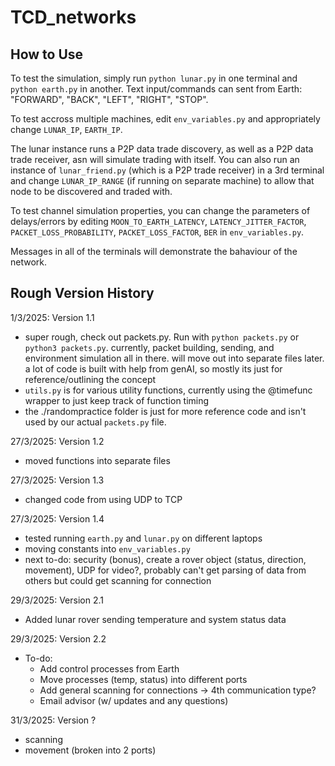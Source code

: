 # TCD_networks

## How to Use
To test the simulation, simply run ```python lunar.py``` in one terminal and ```python earth.py``` in another. Text input/commands can sent from Earth: "FORWARD", "BACK", "LEFT", "RIGHT", "STOP".

To test accross multiple machines, edit ```env_variables.py``` and appropriately change ```LUNAR_IP```, ```EARTH_IP```.

The lunar instance runs a P2P data trade discovery, as well as a P2P data trade receiver, asn will simulate trading with itself. You can also run an instance of ```lunar_friend.py``` (which is a P2P trade receiver) in a 3rd terminal and change ```LUNAR_IP_RANGE``` (if running on separate machine) to allow that node to be discovered and traded with.

To test channel simulation properties, you can change the parameters of delays/errors by editing ```MOON_TO_EARTH_LATENCY```, ```LATENCY_JITTER_FACTOR```, ```PACKET_LOSS_PROBABILITY```, ```PACKET_LOSS_FACTOR```, ```BER``` in ```env_variables.py```.

Messages in all of the terminals will demonstrate the bahaviour of the network.


## Rough Version History 
1/3/2025: Version 1.1
- super rough, check out packets.py. Run with ```python packets.py``` or ```python3 packets.py```. currently, packet building, sending, and environment simulation all in there. will move out into separate files later. a lot of code is built with help from genAI, so mostly its just for reference/outlining the concept
- ```utils.py``` is for various utility functions, currently using the @timefunc wrapper to just keep track of function timing 
- the ./randompractice folder is just for more reference code and isn't used by our actual ```packets.py``` file.

27/3/2025: Version 1.2
- moved functions into separate files 

27/3/2025: Version 1.3
- changed code from using UDP to TCP 

27/3/2025: Version 1.4 
- tested running ```earth.py``` and ```lunar.py``` on different laptops 
- moving constants into ```env_variables.py```
- next to-do: security (bonus), create a rover object (status, direction, movement), UDP for video?, probably can't get parsing of data from others but could get scanning for connection

29/3/2025: Version 2.1
- Added lunar rover sending temperature and system status data 

29/3/2025: Version 2.2 
- To-do: 
    * Add control processes from Earth
    * Move processes (temp, status) into different ports
    * Add general scanning for connections -> 4th communication type? 
    * Email advisor (w/ updates and any questions)

31/3/2025: Version ? 
- scanning 
- movement (broken into 2 ports) 
